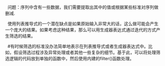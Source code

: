 &nbsp;&nbsp;问题：序列中含有一些数据，我们需要提取出其中的值或根据某些标准对序列做删减.<br>

&nbsp;&nbsp;使用列表推导式的一个潜在缺点是如果原始输入非常大的话，这么做可能会产生一个庞大的结果。如果考虑这种结果，那么可以用生成器表达式通过迭代的方式产生筛选的结果。<br>

&nbsp;&nbsp;#有时候筛选的标准没办法简单地表示在列表推导式或者生成器表达式中。比如，假设筛选过程涉及异常处理或者其他一些复杂的细节。基于此，可以将处理筛选逻辑的代码放到单独的函数中，然后使用内建的filter()函数处理。<br>